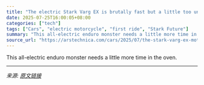 ```yaml
---
title: "The electric Stark Varg EX is brutally fast but a little too unrefined"
date: 2025-07-25T16:00:05+08:00
categories: ["tech"]
tags: ["Cars", "electric motorcycle", "first ride", "Stark Future"]
summary: "This all-electric enduro monster needs a little more time in the oven."
source_url: "https://arstechnica.com/cars/2025/07/the-stark-varg-ex-motorbike-is-an-all-terrain-all-electric-weapon/"
---
```


This all-electric enduro monster needs a little more time in the oven.

---

*来源: [原文链接](https://arstechnica.com/cars/2025/07/the-stark-varg-ex-motorbike-is-an-all-terrain-all-electric-weapon/)*
